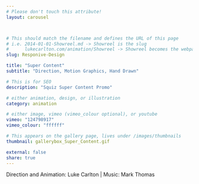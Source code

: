```yaml
---
# Please don't touch this attribute!
layout: carousel



# This should match the filename and defines the URL of this page
# i.e. 2014-01-01-Showreel.md -> Showreel is the slug
#      lukecarlton.com/animation/Showreel -> Showreel becomes the webpath
slug: Responive-Design

title: "Super Content"
subtitle: "Direction, Motion Graphics, Hand Drawn"

# This is for SEO
description: "Squiz Super Content Promo"

# either animation, design, or illustration
category: animation

# either image, vimeo (vimeo_colour optional), or youtube
vimeo: "124798917"
vimeo_colour: "ffffff"

# This appears on the gallery page, lives under /images/thumbnails
thumbnail: gallerybox_Super_Content.gif

external: false
share: true
---
```


Direction and Animation: Luke Carlton  |  Music: Mark Thomas